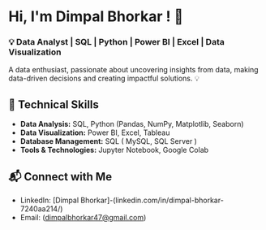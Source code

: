 # Hi, I'm Dimpal Bhorkar ! 👋

### 💡 Data Analyst | SQL | Python | Power BI | Excel | Data Visualization

A data enthusiast, passionate about uncovering insights from data, making data-driven decisions and creating impactful solutions. 💡

## 🚀 Technical Skills
- **Data Analysis:** SQL, Python (Pandas, NumPy, Matplotlib, Seaborn)
- **Data Visualization:** Power BI, Excel, Tableau
- **Database Management:** SQL ( MySQL, SQL Server ) 
- **Tools & Technologies:** Jupyter Notebook, Google Colab 

## 📬 Connect with Me
- LinkedIn: [Dimpal Bhorkar]-(linkedin.com/in/dimpal-bhorkar-7240aa214/)
- Email: (dimpalbhorkar47@gmail.com) 
